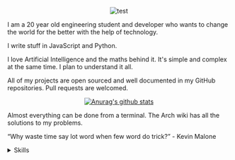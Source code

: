 <div align="center">

![test](https://media1.tenor.com/images/650843414c5eb8e2b0d36daf1c825a41/tenor.gif?itemid=14550685)

</div>

I am a 20 year old engineering student and developer who wants to change the world for the better with the help of technology.

I write stuff in JavaScript and Python.

I love Artificial Intelligence and the maths behind it. It's simple and complex at the same time. I plan to understand it all.

All of my projects are open sourced and well documented in my GitHub repositories. Pull requests are welcomed.

<div align="center">

[![Anurag's github stats](https://github-readme-stats.vercel.app/api?username=amogh-w&count_private=true&show_icons=true&theme=synthwave)](https://github.com/anuraghazra/github-readme-stats)

</div>

Almost everything can be done from a terminal. The Arch wiki has all the solutions to my problems.

“Why waste time say lot word when few word do trick?” - Kevin Malone

<details>
  <summary>Skills</summary>
  
💎 Data Science: Python, Numpy, Pandas, Seaborn, Matplotlib, Scikit-Learn

💎 Deep Learning Libraries: Keras, Tensorflow, PyTorch

💎 DevOps: Docker, CircleCI

💎 Cloud Services: Amazon Web Services, IBM Cloud

💎 Frontend Development: HTML5, CSS3, JavaScript, TypeScript, React.js framework.

💎 Backend Development: Node.js, Express.js.

💎 Databases: MySQL, PostgreSQL, MongoDB

💎 Protocols & APIs: JSON, REST, GraphQL

💎 Source Control Management: git

💎 Operating Systems: Windows, MacOS, Linux (Debian and Arch-based Distros)

💎 Scripting Tools: Vim, Emacs

💎 Scripting Languages: perl, ruby, bash

💎 Typesetting Tools: LaTeX

💎 Soft Skills: Excellent Written and Verbal Communication, Critical Thinking Skills, Strong Interpersonal Skills

</details>
